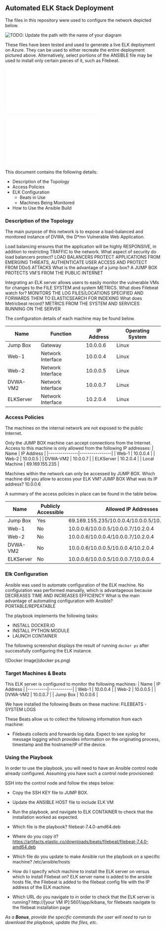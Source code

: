 ## Automated ELK Stack Deployment

The files in this repository were used to configure the network depicted below.

![TODO: Update the path with the name of your diagram](Images/diagram_filename.png)

These files have been tested and used to generate a live ELK deployment on Azure. They can be used to either recreate the entire deployment pictured above. Alternatively, select portions of the ANSIBLE file may be used to install only certain pieces of it, such as Filebeat.

![install_ELK](install_ELK.txt)

![filebeat-playbook](filebeat-playbook.txt)
   

This document contains the following details:
- Description of the Topology
- Access Policies
- ELK Configuration
  - Beats in Use
  - Machines Being Monitored
- How to Use the Ansible Build


### Description of the Topology

The main purpose of this network is to expose a load-balanced and monitored instance of DVWA, the D*mn Vulnerable Web Application.

Load balancing ensures that the application will be highly RESPONSIVE, in addition to restricting TRAFFIC to the network.
What aspect of security do load balancers protect? LOAD BALANCERS PROTECT APPLICATIONS FROM EMERGING THREATS, AUTHENTICATE USER ACCESS AND PROTECT FROM DDoS ATTACKS
What is the advantage of a jump box? A JUMP BOX PROTECTS VM'S FROM THE PUBLIC INTERNET

Integrating an ELK server allows users to easily monitor the vulnerable VMs for changes to the FILE SYSTEM and system METRICS.
What does Filebeat watch for? MONITORS THE LOG FILES/LOCATIONS SPECIFIED AND FORWARDS THEM TO ELASTICSEARCH FOR INDEXING
What does Metricbeat record? METRICS FROM THE SYSTEM AND SERVICES RUNNING ON THE SERVER

The configuration details of each machine may be found below.

| Name      | Function          | IP Address | Operating System |
|-----------|-------------------|------------|------------------|
| Jump Box  | Gateway           | 10.0.0.6   | Linux            |
| Web-1     | Network Interface | 10.0.0.4   | Linux            |
| Web-2     | Network Interface | 10.0.0.5   | Linux            |
| DVWA-VM2  | Network Interface | 10.0.0.7   | Linux            |
| ELKServer | Network Interface | 10.2.0.4   | Linux            |

### Access Policies

The machines on the internal network are not exposed to the public Internet. 

Only the JUMP BOX machine can accept connections from the Internet. Access to this machine is only allowed from the following IP addresses:
| Name          | IP Address     |
|---------------|----------------|
| Web-1         | 10.0.0.4       |
| Web-2         | 10.0.0.5       |
| DVWA-VM2      | 10.0.0.7       |
| ELKServer     | 10.2.0.4       |
| Local Machine | 69.169.155.235 |

Machines within the network can only be accessed by JUMP BOX.
Which machine did you allow to access your ELK VM? JUMP BOX 
What was its IP address? 10.0.0.6

A summary of the access policies in place can be found in the table below.

| Name      | Publicly Accessible | Allowed IP Addresses                               |
|-----------|---------------------|----------------------------------------------------|
| Jump Box  | Yes                 | 69.169.155.235/10.0.0.4/10.0.0.5/10.0.0.7/10.2.0.4 |
| Web-1     | No                  | 10.0.0.6/10.0.0.5/10.0.0.7/10.2.0.4                |
| Web-2     | No                  | 10.0.0.6/10.0.0.4/10.0.0.7/10.2.0.4                |
| DVWA-VM2  | No                  | 10.0.0.6/10.0.0.5/10.0.0.4/10.2.0.4                |
| ELKServer | No                  | 10.0.0.6/10.0.0.5/10.0.0.7/10.0.0.4                |

### Elk Configuration

Ansible was used to automate configuration of the ELK machine. No configuration was performed manually, which is advantageous because DECREASES TIME AND INCREASES EFFICIENCY
What is the main advantage of automating configuration with Ansible? PORTABLE/REPEATABLE

The playbook implements the following tasks:
- INSTALL DOCKER.IO
- INSTALL PYTHON MODULE
- LAUNCH CONTAINER

The following screenshot displays the result of running `docker ps` after successfully configuring the ELK instance.

![Docker Image](docker ps.png)

### Target Machines & Beats
This ELK server is configured to monitor the following machines:
| Name     | IP Address |
|----------|------------|
| Web-1    | 10.0.0.4   |
| Web-2    | 10.0.0.5   |
| DVWA-VM2 | 10.0.0.7   |
| Jump Box | 10.0.0.6   |

We have installed the following Beats on these machine: FILEBEATS - SYSTEM LOGS

These Beats allow us to collect the following information from each machine:
- Filebeats collects and forwards log data. Expect to see syslog for message logging which provides information on the originating process, timestamp and the hostname/IP of the device.

### Using the Playbook
In order to use the playbook, you will need to have an Ansible control node already configured. Assuming you have such a control node provisioned: 

SSH into the control node and follow the steps below:
- Copy the SSH KEY file to JUMP BOX.
- Update the ANSIBLE HOST file to include ELK VM
- Run the playbook, and navigate to ELK CONTAINER to check that the installation worked as expected.

- Which file is the playbook? filebeat-7.4.0-amd64.deb
- Where do you copy it? https://artifacts.elastic.co/downloads/beats/filebeat/filebeat-7.4.0-amd64.deb
- Which file do you update to make Ansible run the playbook on a specific machine? /etc/ansible/hosts
- How do I specify which machine to install the ELK server on versus which to install Filebeat on? ELK server name is added to the ansible hosts file, the Filebeat is added to the filebeat config file with the IP address of the ELK machine.
- Which URL do you navigate to in order to check that the ELK server is running?  http://[your VM IP]:5601/app/kibana, for filebeats navigate to the filebeat installation page

_As a **Bonus**, provide the specific commands the user will need to run to download the playbook, update the files, etc._
